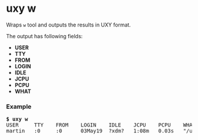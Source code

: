 # uxy w

Wraps `w` tool and outputs the results in UXY format.

The output has following fields:

- **USER**
- **TTY**
- **FROM**
- **LOGIN**
- **IDLE**
- **JCPU**
- **PCPU**
- **WHAT**

### Example

<pre>
<b>$ uxy w</b>
USER     TTY    FROM    LOGIN    IDLE    JCPU    PCPU    WHAT 
martin   :0     :0      03May19  ?xdm?   1:08m   0.03s   "/usr/bin/foo --bar"
</pre>

